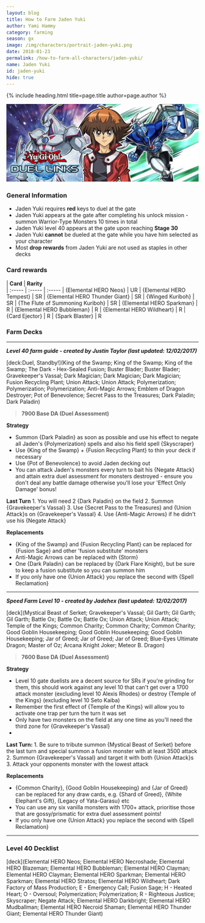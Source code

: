 ```yaml
---
layout: blog
title: How to Farm Jaden Yuki
author: Yami Hammy
category: farming
season: gx
image: /img/characters/portrait-jaden-yuki.png
date: 2018-01-23
permalink: /how-to-farm-all-characters/jaden-yuki/
name: Jaden Yuki
id: jaden-yuki
hide: true
---
```


{% include heading.html title=page.title author=page.author %}

![Jaden Banner](img/events/jaden.png)

### General Information
* Jaden Yuki requires **red** keys to duel at the gate
* Jaden Yuki appears at the gate after completing his unlock mission - summon Warrior-Type Monsters 10 times in total
* Jaden Yuki level 40 appears at the gate upon reaching **Stage 30**
* Jaden Yuki **cannot** be dueled at the gate while you have him selected as your character
* Most **drop rewards** from Jaden Yuki are not used as staples in other decks
 
### Card rewards

| **Card** |  **Rarity**  
| :----- | :----- | :----- 
| {Elemental HERO Neos} | UR
| {Elemental HERO Tempest} | SR
| {Elemental HERO Thunder Giant} | SR
| {Winged Kuriboh} | SR
| {The Flute of Summoning Kuriboh} | SR
| {Elemental HERO Sparkman} | R
| {Elemental HERO Bubbleman} | R
| {Elemental HERO Wildheart} | R
| {Card Ejector} | R
| {Spark Blaster} | R


### Farm Decks
---
***Level 40 farm guide - created by Justin Taylor (last updated: 12/02/2017)***

[deck:Duel, Standby!](King of the Swamp; King of the Swamp; King of the Swamp; The Dark - Hex-Sealed Fusion; Buster Blader; Buster Blader; Gravekeeper's Vassal; Dark Magician; Dark Magician; Dark Magician; Fusion Recycling Plant; Union Attack; Union Attack; Polymerization; Polymerization; Polymerization; Anti-Magic Arrows; Emblem of Dragon Destroyer; Pot of Benevolence; Secret Pass to the Treasures; Dark Paladin; Dark Paladin)

> **7900 Base DA (Duel Assessment)**

**Strategy**
* Summon {Dark Paladin} as soon as possible and use his effect to negate all Jaden's {Polymerization} spells and also his field spell {Skyscraper}
* Use {King of the Swamp} + {Fusion Recycling Plant} to thin your deck if necessary
* Use {Pot of Benevolence} to avoid Jaden decking out
* You can attack Jaden's monsters every turn to bait his {Negate Attack} and attain extra duel assessment for monsters destroyed - ensure you don't deal any battle damage otherwise you'll lose your 'Effect Only Damage' bonus!

**Last Turn** 
		1. You will need 2 {Dark Paladin} on the field
		2. Summon {Gravekeeper's Vassal} 
		3. Use {Secret Pass to the Treasures} and {Union Attack}s on {Gravekeeper's Vassal} 
		4. Use {Anti-Magic Arrows} if he didn't use his {Negate Attack}
	
**Replacements**
* {King of the Swamp} and {Fusion Recycling Plant} can be replaced for {Fusion Sage} and other 'fusion substitute' monsters
* Anti-Magic Arrows can be replaced with {Storm}
* One {Dark Paladin} can be replaced by {Dark Flare Knight}, but be sure to keep a fusion substitute so you can summon him
* If you only have one {Union Attack} you replace the second with {Spell Reclamation}

---

***Speed Farm Level 10 - created by Jadehex (last updated: 12/02/2017)***

[deck](Mystical Beast of Serket; Gravekeeper's Vassal; Gil Garth; Gil Garth; Gil Garth; Battle Ox; Battle Ox; Battle Ox; Union Attack; Union Attack; Temple of the Kings; Common Charity; Common Charity; Common Charity; Good Goblin Housekeeping; Good Goblin Housekeeping; Good Goblin Housekeeping; Jar of Greed; Jar of Greed; Jar of Greed; Blue-Eyes Ultimate Dragon; Master of Oz; Arcana Knight Joker; Meteor B. Dragon)

> **7600 Base DA (Duel Assessment)**

**Strategy**
* Level 10 gate duelists are a decent source for SRs  if you're grinding for them, this should work against any level 10 that can't get over a 1700 attack monster (excluding level 10 Alexis Rhodes) or destroy {Temple of the Kings} (excluding level 10 Seto Kaiba) 
* Remember the first effect of {Temple of the Kings} will allow you to activate one trap per turn the turn it was set
* Only have two monsters on the field at any one time as you'll need the third zone for {Gravekeeper's Vassal}
*  

**Last Turn:** 
		1. Be sure to tribute summon {Mystical Beast of Serket} before the last turn and special summon a fusion monster with at least 3500 attack
		2. Summon {Gravekeeper's Vassal} and target it with both {Union Attack}s
		3. Attack your opponents monster with the lowest attack 

**Replacements**
* {Common Charity}, {Good Goblin Housekeeping} and {Jar of Greed} can be replaced for any draw cards, e.g. {Shard of Greed}, {White Elephant's Gift}, {Legacy of Yata-Garasu} etc
* You can use any six vanilla monsters with 1700+ attack, prioritise those that are gossy/prismatic for extra duel assessment points!
* If you only have one {Union Attack} you replace the second with {Spell Reclamation}

---
 
### Level 40 Decklist

[deck](Elemental HERO Neos; Elemental HERO Necroshade; Elemental HERO Blazeman; Elemental HERO Bubbleman; Elemental HERO Clayman; Elemental HERO Clayman; Elemental HERO Sparkman; Elemental HERO Sparkman; Elemental HERO Stratos; Elemental HERO Wildheart; Dark Factory of Mass Production; E - Emergency Call; Fusion Sage; H - Heated Heart; O - Oversoul; Polymerization; Polymerization; R - Righteous Justice; Skyscraper; Negate Attack; Elemental HERO Darkbright; Elemental HERO Mudballman; Elemental HERO Necroid Shaman; Elemental HERO Thunder Giant; Elemental HERO Thunder Giant)
